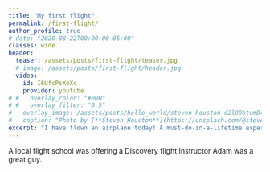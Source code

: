 ```yaml
---
title: "My first flight"
permalink: /first-flight/
author_profile: true
# date: "2020-08-22T00:00:00-05:00"
classes: wide
header:
  teaser: /assets/posts/first-flight/teaser.jpg
  # image: /assets/posts/first-flight/header.jpg
  video:
    id: I6UfcPsXoXc
    provider: youtube
# #   overlay_color: "#000"
# #   overlay_filter: "0.5"
#   overlay_image: /assets/posts/hello_world/steven-houston-d2lO9btumD4-unsplash.jpg
#   caption: "Photo by [**Steven Houston**](https://unsplash.com/@stevenhoustonfit?utm_source=unsplash&amp;utm_medium=referral&amp;utm_content=creditCopyText) on [**Unsplash**](https://unsplash.com/s/photos/writing-in-the-dark?utm_source=unsplash&amp;utm_medium=referral&amp;utm_content=creditCopyText)"
excerpt: "I have flown an airplane today! A must-do-in-a-lifetime experience!"
---
```


A local flight school was offering a Discovery flight
Instructor Adam was a great guy.